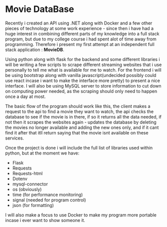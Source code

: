 # Movie DataBase

Recently i created an API using .NET along with Docker and a few other pieces of technology at some work experience - since then i have had a huge interest in combining different parts of my knowledge into a full stack program, but due to my college course i had spent alot of time away from programming. Therefore i present my first attempt at an independent full stack application : **MovieDB**.

Using python along with flask for the backend and some different libraries i will be writing a few scripts to scrape different streaming websites that i use personally to tell me what is available for me to watch. For the frontend i will be using bootstrap along with vanilla javascript(undecided possibly could use react incase i want to make the interface more pretty) to present a nice interface. I will also be using MySQL server to store information to cut down on computing power needed, as the scraping should only need to happen once a day at most.

The basic flow of the program should work like this, the client makes a request to the api to find a movie they want to watch, the api checks the database to see if the movie is in there, if so it returns all the data needed, if not then it scrapes the websites again - updates the database by deleting the movies no longer available and adding the new ones only, and if it cant find it after that itll return saying that the movie isnt available on these services.

Once the project is done i will include the full list of libraries used within python, but at the moment we have:
- Flask
- Requests
- Requests-html
- Dotenv
- mysql-connector
- os (obviously)
- time (for performance monitoring)
- signal (needed for program control)
- json (for formatting)


I will also make a focus to use Docker to make my program more portable incase i ever want to show someone it.
